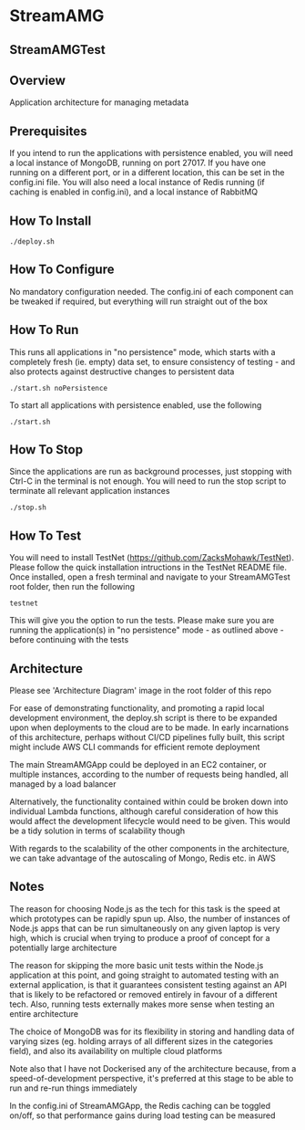 # StreamAMG
## StreamAMGTest

## Overview

Application architecture for managing metadata

## Prerequisites

If you intend to run the applications with persistence enabled, you will need a local instance of MongoDB, running on port 27017. If you have one running on a different port, or in a different location, this can be set in the config.ini file. You will also need a local instance of Redis running (if caching is enabled in config.ini), and a local instance of RabbitMQ

## How To Install

	./deploy.sh

## How To Configure

No mandatory configuration needed. The config.ini of each component can be tweaked if required, but everything will run straight out of the box

## How To Run

This runs all applications in "no persistence" mode, which starts with a completely fresh (ie. empty) data set, to ensure consistency of testing - and also protects against destructive changes to persistent data

	./start.sh noPersistence

To start all applications with persistence enabled, use the following

	./start.sh

## How To Stop

Since the applications are run as background processes, just stopping with Ctrl-C in the terminal is not enough. You will need to run the stop script to terminate all relevant application instances

	./stop.sh

## How To Test

You will need to install TestNet (https://github.com/ZacksMohawk/TestNet). Please follow the quick installation intructions in the TestNet README file. Once installed, open a fresh terminal and navigate to your StreamAMGTest root folder, then run the following

	testnet

This will give you the option to run the tests. Please make sure you are running the application(s) in "no persistence" mode - as outlined above - before continuing with the tests



## Architecture

Please see 'Architecture Diagram' image in the root folder of this repo

For ease of demonstrating functionality, and promoting a rapid local development environment, the deploy.sh script is there to be expanded upon when deployments to the cloud are to be made. In early incarnations of this architecture, perhaps without CI/CD pipelines fully built, this script might include AWS CLI commands for efficient remote deployment

The main StreamAMGApp could be deployed in an EC2 container, or multiple instances, according to the number of requests being handled, all managed by a load balancer

Alternatively, the functionality contained within could be broken down into individual Lambda functions, although careful consideration of how this would affect the development lifecycle would need to be given. This would be a tidy solution in terms of scalability though

With regards to the scalability of the other components in the architecture, we can take advantage of the autoscaling of Mongo, Redis etc. in AWS


## Notes

The reason for choosing Node.js as the tech for this task is the speed at which prototypes can be rapidly spun up. Also, the number of instances of Node.js apps that can be run simultaneously on any given laptop is very high, which is crucial when trying to produce a proof of concept for a potentially large architecture

The reason for skipping the more basic unit tests within the Node.js application at this point, and going straight to automated testing with an external application, is that it guarantees consistent testing against an API that is likely to be refactored or removed entirely in favour of a different tech. Also, running tests externally makes more sense when testing an entire architecture

The choice of MongoDB was for its flexibility in storing and handling data of varying sizes (eg. holding arrays of all different sizes in the categories field), and also its availability on multiple cloud platforms

Note also that I have not Dockerised any of the architecture because, from a speed-of-development perspective, it's preferred at this stage to be able to run and re-run things immediately

In the config.ini of StreamAMGApp, the Redis caching can be toggled on/off, so that performance gains during load testing can be measured